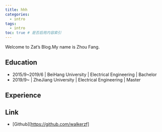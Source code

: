 ```yaml
---
title: hhh
categories:
  - intro
tags:
  - intro
toc: true # 是否启用内容索引
---
```

Welcome to Zat’s Blog.My name is Zhou Fang.

## Education

* 2015/9~2019/6	|	BeiHang University	|	Electrical Engineering	|	Bachelor
* 2019/9~                |     ZheJiang University    |   Electrical Engineering     |   Master



## Experience



## Link

* [Github][https://github.com/walkerzf]